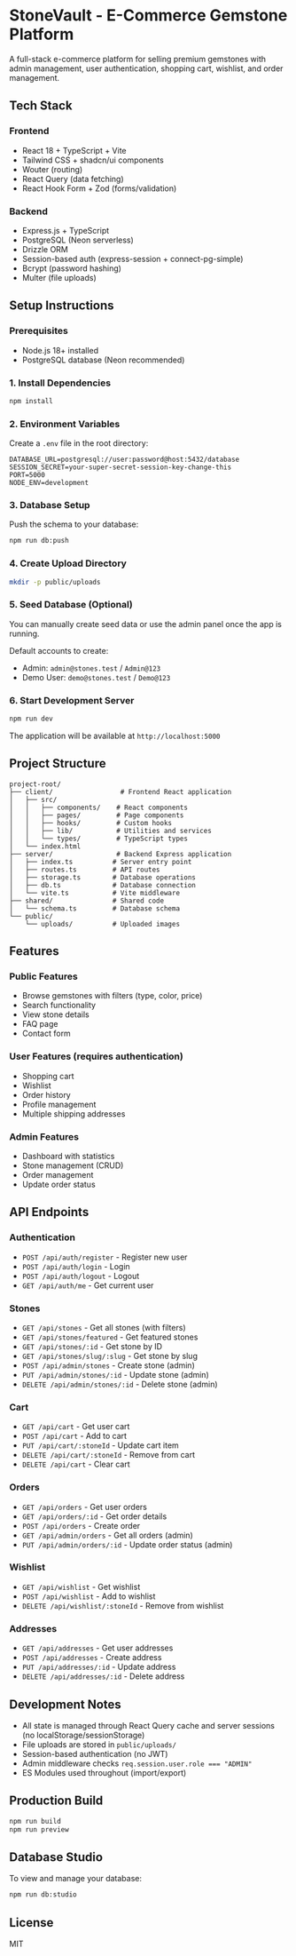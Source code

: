 # StoneVault - E-Commerce Gemstone Platform

A full-stack e-commerce platform for selling premium gemstones with admin management, user authentication, shopping cart, wishlist, and order management.

## Tech Stack

### Frontend
- React 18 + TypeScript + Vite
- Tailwind CSS + shadcn/ui components
- Wouter (routing)
- React Query (data fetching)
- React Hook Form + Zod (forms/validation)

### Backend
- Express.js + TypeScript
- PostgreSQL (Neon serverless)
- Drizzle ORM
- Session-based auth (express-session + connect-pg-simple)
- Bcrypt (password hashing)
- Multer (file uploads)

## Setup Instructions

### Prerequisites
- Node.js 18+ installed
- PostgreSQL database (Neon recommended)

### 1. Install Dependencies
```bash
npm install
```

### 2. Environment Variables
Create a `.env` file in the root directory:

```env
DATABASE_URL=postgresql://user:password@host:5432/database
SESSION_SECRET=your-super-secret-session-key-change-this
PORT=5000
NODE_ENV=development
```

### 3. Database Setup
Push the schema to your database:

```bash
npm run db:push
```

### 4. Create Upload Directory
```bash
mkdir -p public/uploads
```

### 5. Seed Database (Optional)
You can manually create seed data or use the admin panel once the app is running.

Default accounts to create:
- Admin: `admin@stones.test` / `Admin@123`
- Demo User: `demo@stones.test` / `Demo@123`

### 6. Start Development Server
```bash
npm run dev
```

The application will be available at `http://localhost:5000`

## Project Structure

```
project-root/
├── client/                 # Frontend React application
│   ├── src/
│   │   ├── components/    # React components
│   │   ├── pages/         # Page components
│   │   ├── hooks/         # Custom hooks
│   │   ├── lib/           # Utilities and services
│   │   └── types/         # TypeScript types
│   └── index.html
├── server/                # Backend Express application
│   ├── index.ts          # Server entry point
│   ├── routes.ts         # API routes
│   ├── storage.ts        # Database operations
│   ├── db.ts             # Database connection
│   └── vite.ts           # Vite middleware
├── shared/               # Shared code
│   └── schema.ts         # Database schema
└── public/
    └── uploads/          # Uploaded images
```

## Features

### Public Features
- Browse gemstones with filters (type, color, price)
- Search functionality
- View stone details
- FAQ page
- Contact form

### User Features (requires authentication)
- Shopping cart
- Wishlist
- Order history
- Profile management
- Multiple shipping addresses

### Admin Features
- Dashboard with statistics
- Stone management (CRUD)
- Order management
- Update order status

## API Endpoints

### Authentication
- `POST /api/auth/register` - Register new user
- `POST /api/auth/login` - Login
- `POST /api/auth/logout` - Logout
- `GET /api/auth/me` - Get current user

### Stones
- `GET /api/stones` - Get all stones (with filters)
- `GET /api/stones/featured` - Get featured stones
- `GET /api/stones/:id` - Get stone by ID
- `GET /api/stones/slug/:slug` - Get stone by slug
- `POST /api/admin/stones` - Create stone (admin)
- `PUT /api/admin/stones/:id` - Update stone (admin)
- `DELETE /api/admin/stones/:id` - Delete stone (admin)

### Cart
- `GET /api/cart` - Get user cart
- `POST /api/cart` - Add to cart
- `PUT /api/cart/:stoneId` - Update cart item
- `DELETE /api/cart/:stoneId` - Remove from cart
- `DELETE /api/cart` - Clear cart

### Orders
- `GET /api/orders` - Get user orders
- `GET /api/orders/:id` - Get order details
- `POST /api/orders` - Create order
- `GET /api/admin/orders` - Get all orders (admin)
- `PUT /api/admin/orders/:id` - Update order status (admin)

### Wishlist
- `GET /api/wishlist` - Get wishlist
- `POST /api/wishlist` - Add to wishlist
- `DELETE /api/wishlist/:stoneId` - Remove from wishlist

### Addresses
- `GET /api/addresses` - Get user addresses
- `POST /api/addresses` - Create address
- `PUT /api/addresses/:id` - Update address
- `DELETE /api/addresses/:id` - Delete address

## Development Notes

- All state is managed through React Query cache and server sessions (no localStorage/sessionStorage)
- File uploads are stored in `public/uploads/`
- Session-based authentication (no JWT)
- Admin middleware checks `req.session.user.role === "ADMIN"`
- ES Modules used throughout (import/export)

## Production Build

```bash
npm run build
npm run preview
```

## Database Studio

To view and manage your database:

```bash
npm run db:studio
```

## License

MIT